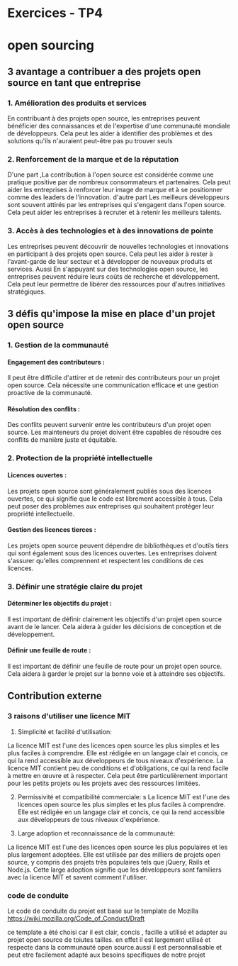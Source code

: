 # Exercices - TP4

# open sourcing

## 3 avantage a contribuer a des projets open source en tant que entreprise

### 1. Amélioration des produits et services
En contribuant à des projets open source, les entreprises peuvent bénéficier des connaissances et de l'expertise d'une communauté mondiale de développeurs. Cela peut les aider à identifier des problèmes et des solutions qu'ils n'auraient peut-être pas pu trouver seuls

### 2.  Renforcement de la marque et de la réputation
D'une part ,La contribution à l'open source est considérée comme une pratique positive par de nombreux consommateurs et partenaires. Cela peut aider les entreprises à renforcer leur image de marque et à se positionner comme des leaders de l'innovation.
d'autre part Les meilleurs développeurs sont souvent attirés par les entreprises qui s'engagent dans l'open source. Cela peut aider les entreprises à recruter et à retenir les meilleurs talents.

### 3. Accès à des technologies et à des innovations de pointe

Les entreprises peuvent découvrir de nouvelles technologies et innovations en participant à des projets open source. Cela peut les aider à rester à l'avant-garde de leur secteur et à développer de nouveaux produits et services.
Aussi En s'appuyant sur des technologies open source, les entreprises peuvent réduire leurs coûts de recherche et développement. Cela peut leur permettre de libérer des ressources pour d'autres initiatives stratégiques.


##  3 défis qu'impose la mise en place d'un projet open source

### 1. Gestion de la communauté
#### Engagement des contributeurs : 
Il peut être difficile d'attirer et de retenir des contributeurs pour un projet open source. Cela nécessite une communication efficace et une gestion proactive de la communauté.
#### Résolution des conflits : 
Des conflits peuvent survenir entre les contributeurs d'un projet open source. Les mainteneurs du projet doivent être capables de résoudre ces conflits de manière juste et équitable.
### 2. Protection de la propriété intellectuelle
#### Licences ouvertes : 
Les projets open source sont généralement publiés sous des licences ouvertes, ce qui signifie que le code est librement accessible à tous. Cela peut poser des problèmes aux entreprises qui souhaitent protéger leur propriété intellectuelle.
#### Gestion des licences tierces : 
Les projets open source peuvent dépendre de bibliothèques et d'outils tiers qui sont également sous des licences ouvertes. Les entreprises doivent s'assurer qu'elles comprennent et respectent les conditions de ces licences.

### 3. Définir une stratégie claire du projet
#### Déterminer les objectifs du projet : 
Il est important de définir clairement les objectifs d'un projet open source avant de le lancer. Cela aidera à guider les décisions de conception et de développement.
#### Définir une feuille de route : 
Il est important de définir une feuille de route pour un projet open source. Cela aidera à garder le projet sur la bonne voie et à atteindre ses objectifs.

##  Contribution externe

###  3 raisons d'utiliser  une licence MIT
1) Simplicité et facilité d'utilisation:

La licence MIT est l'une des licences open source les plus simples et les plus faciles à comprendre. Elle est rédigée en un langage clair et concis, ce qui la rend accessible aux développeurs de tous niveaux d'expérience.
La licence MIT contient peu de conditions et d'obligations, ce qui la rend facile à mettre en œuvre et à respecter. Cela peut être particulièrement important pour les petits projets ou les projets avec des ressources limitées.

2) Permissivité et compatibilité commerciale:
s
La licence MIT est l'une des licences open source les plus simples et les plus faciles à comprendre. Elle est rédigée en un langage clair et concis, ce qui la rend accessible aux développeurs de tous niveaux d'expérience.

3) Large adoption et reconnaissance de la communauté:

La licence MIT est l'une des licences open source les plus populaires et les plus largement adoptées. Elle est utilisée par des milliers de projets open source, y compris des projets très populaires tels que jQuery, Rails et Node.js.
Cette large adoption signifie que les développeurs sont familiers avec la licence MIT et savent comment l'utiliser.

###  code de conduite

Le code de conduite du projet est basé sur le template de Mozilla https://wiki.mozilla.org/Code_of_Conduct/Draft

ce template a été choisi car il est clair, concis , facille a utilisé et adapter au projet open source de toiutes tailles.
en effet il est largement utilisé et respecte dans la communauté open source.aussi il est personnalisable et peut etre facilement adapté aux besoins specifiques de notre projet









